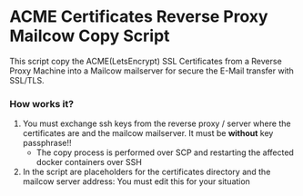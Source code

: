 # ACME Certificates Reverse Proxy Mailcow Copy Script #

This script copy the ACME(LetsEncrypt) SSL Certificates from a Reverse Proxy Machine into a Mailcow mailserver for secure the E-Mail
transfer with SSL/TLS. 

### How works it? ###

1. You must exchange ssh keys from the reverse proxy / server where the certificates are and the mailcow mailserver. It must be **without** key passphrase!!
   - The copy process is performed over SCP and restarting the affected docker containers over SSH
2. In the script are placeholders for the certificates directory and the mailcow server address: You must edit this for your situation
